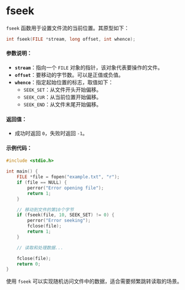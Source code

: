 # fseek

`fseek` 函数用于设置文件流的当前位置。其原型如下：

```c
int fseek(FILE *stream, long offset, int whence);
```

#### 参数说明：

* **`stream`**：指向一个 `FILE` 对象的指针，该对象代表要操作的文件。
* **`offset`**：要移动的字节数。可以是正值或负值。
* **`whence`**：指定起始位置的标志，取值如下：
  * `SEEK_SET`：从文件开头开始偏移。
  * `SEEK_CUR`：从当前位置开始偏移。
  * `SEEK_END`：从文件末尾开始偏移。

#### 返回值：

* 成功时返回 `0`，失败时返回 `-1`。

#### 示例代码：

```c
#include <stdio.h>

int main() {
    FILE *file = fopen("example.txt", "r");
    if (file == NULL) {
        perror("Error opening file");
        return 1;
    }

    // 移动到文件的第10个字节
    if (fseek(file, 10, SEEK_SET) != 0) {
        perror("Error seeking");
        fclose(file);
        return 1;
    }

    // 读取和处理数据...

    fclose(file);
    return 0;
}
```

使用 `fseek` 可以实现随机访问文件中的数据，适合需要频繁跳转读取的场景。

